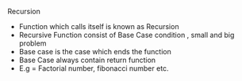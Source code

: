 Recursion 
- Function which calls itself is known as Recursion
- Recursive Function consist of Base Case condition , small and big problem
- Base case is the case which ends the function
- Base Case always contain return function
- E.g = Factorial number, fibonacci number etc.

